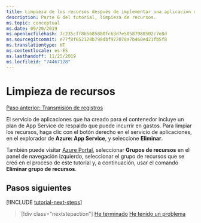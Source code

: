 ```yaml
---
title: Limpieza de los recursos después de implementar una aplicación de Node.js en contenedor desde Visual Studio Code
description: Parte 6 del tutorial, limpieza de recursos.
ms.topic: conceptual
ms.date: 09/20/2019
ms.openlocfilehash: 7c235cff8b5685880fc63d7e50587980502c7e8d
ms.sourcegitcommit: e77f8f652128b798dbf972078a7b460ed21fb5f8
ms.translationtype: HT
ms.contentlocale: es-ES
ms.lasthandoff: 11/25/2019
ms.locfileid: "74467128"
---
```

# <a name="clean-up-resources"></a>Limpieza de recursos

[Paso anterior: Transmisión de registros](tutorial-vscode-docker-node-05.md)

El servicio de aplicaciones que ha creado para el contenedor incluye un plan de App Service de respaldo que puede incurrir en gastos. Para limpiar los recursos, haga clic con el botón derecho en el servicio de aplicaciones, en el explorador de **Azure: App Service**, y seleccione **Eliminar**.

También puede visitar [Azure Portal](https://portal.azure.com), seleccionar **Grupos de recursos** en el panel de navegación izquierdo, seleccionar el grupo de recursos que se creó en el proceso de este tutorial y, a continuación, usar el comando **Eliminar grupo de recursos**.

## <a name="next-steps"></a>Pasos siguientes

[!INCLUDE [tutorial-next-steps](includes/tutorial-next-steps.md)]

> [!div class="nextstepaction"]
> [He terminado](node-howto-deploy-containers.md) [He tenido un problema](https://www.research.net/r/PWZWZ52?tutorial=node-deployment-docker-extension&step=clean-up-resources)
